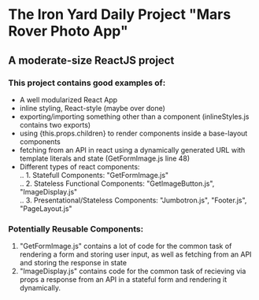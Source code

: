 # The Iron Yard Daily Project "Mars Rover Photo App"  

## A moderate-size ReactJS project  

### This project contains good examples of:  
- A well modularized React App
- inline styling, React-style (maybe over done)
- exporting/importing something other than a component (inlineStyles.js contains two exports)
- using {this.props.children} to render components inside a base-layout components
- fetching from an API in react using a dynamically generated URL with template literals and state (GetFormImage.js line 48)
- Different types of react components:  
.. 1. Statefull Components: "GetFormImage.js"   
.. 2. Stateless Functional Components: "GetImageButton.js", "ImageDisplay.js"  
.. 3. Presentational/Stateless Components: "Jumbotron.js", "Footer.js", "PageLayout.js"  

### Potentially Reusable Components:
1. "GetFormImage.js" contains a lot of code for the common task of rendering a form and storing user input, as well as fetching from an API and storing the response in state
2. "ImageDisplay.js" contains code for the common task of recieving via props a response from an API in a stateful form and rendering it dynamically.
